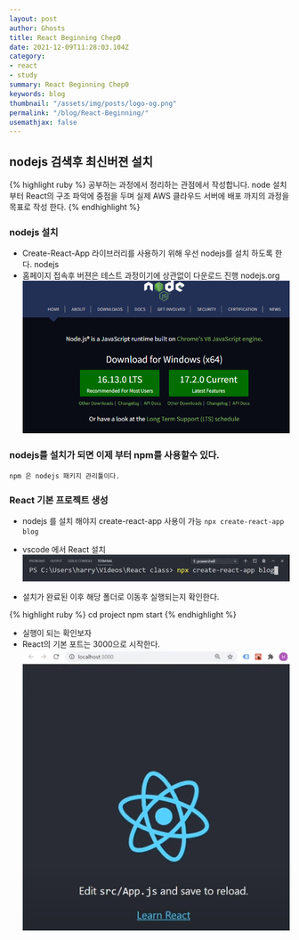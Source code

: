 ```yaml
---
layout: post
author: Ghosts
title: React Beginning Chep0
date: 2021-12-09T11:28:03.104Z
category:
- react
- study
summary: React Beginning Chep0
keywords: blog
thumbnail: "/assets/img/posts/logo-og.png"
permalink: "/blog/React-Beginning/"
usemathjax: false
---
```

## nodejs 검색후 최신버젼 설치

{% highlight ruby %}
공부하는 과정에서 정리하는 관점에서 작성합니다. 
node 설치 부터 React의 구조 파악에 중점을 두며 
실제 AWS 클라우드 서버에 배포 까지의 과정을 목표로 작성 한다. 
{% endhighlight %}

### nodejs 설치

- Create-React-App 라이브러리를 사용하기 위해 우선 nodejs를 설치 하도록 한다. 
nodejs
- 홈페이지 접속후 버젼은 테스트 과정이기에 상관없이 다운로드 진행
 nodejs.org
  ![react](/assets/img/posts/reactsetting.png)

### nodejs를 설치가 되면 이제 부터 npm를 사용할수 있다.

`npm 은 nodejs 패키지 관리툴이다.`

### React 기본 프로젝트 생성

- nodejs 를 설치 해야지 create-react-app 사용이 가능
`npx create-react-app blog`

- vscode 에서 React 설치
  ![react](/assets/img/posts/create-react-app.png)


 - 설치가 완료된 이후 해당 폴더로 이동후 실행되는지 확인한다.

{% highlight ruby %}
cd project
npm start
{% endhighlight %}

- 실행이 되는 확인보자 
- React의 기본 포트는 3000으로 시작한다.
![react](/assets/img/posts/localbasic.png)

